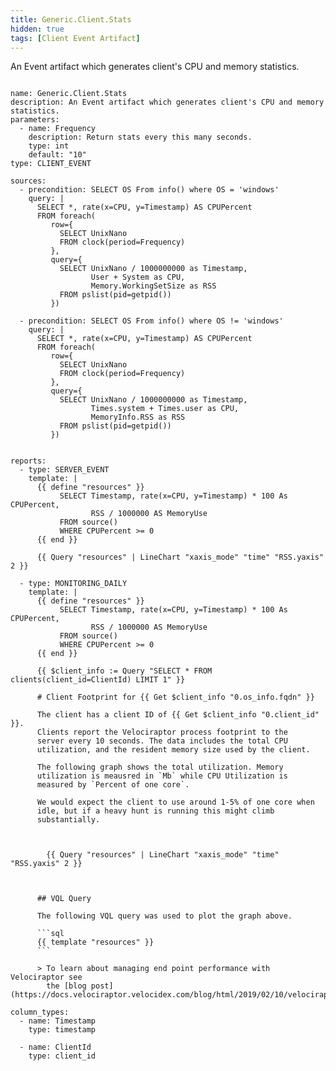 ```yaml
---
title: Generic.Client.Stats
hidden: true
tags: [Client Event Artifact]
---
```


An Event artifact which generates client's CPU and memory statistics.

<pre><code class="language-yaml">
name: Generic.Client.Stats
description: An Event artifact which generates client's CPU and memory statistics.
parameters:
  - name: Frequency
    description: Return stats every this many seconds.
    type: int
    default: "10"
type: CLIENT_EVENT

sources:
  - precondition: SELECT OS From info() where OS = 'windows'
    query: |
      SELECT *, rate(x=CPU, y=Timestamp) AS CPUPercent
      FROM foreach(
         row={
           SELECT UnixNano
           FROM clock(period=Frequency)
         },
         query={
           SELECT UnixNano / 1000000000 as Timestamp,
                  User + System as CPU,
                  Memory.WorkingSetSize as RSS
           FROM pslist(pid=getpid())
         })

  - precondition: SELECT OS From info() where OS != 'windows'
    query: |
      SELECT *, rate(x=CPU, y=Timestamp) AS CPUPercent
      FROM foreach(
         row={
           SELECT UnixNano
           FROM clock(period=Frequency)
         },
         query={
           SELECT UnixNano / 1000000000 as Timestamp,
                  Times.system + Times.user as CPU,
                  MemoryInfo.RSS as RSS
           FROM pslist(pid=getpid())
         })


reports:
  - type: SERVER_EVENT
    template: |
      {{ define "resources" }}
           SELECT Timestamp, rate(x=CPU, y=Timestamp) * 100 As CPUPercent,
                  RSS / 1000000 AS MemoryUse
           FROM source()
           WHERE CPUPercent >= 0
      {{ end }}

      {{ Query "resources" | LineChart "xaxis_mode" "time" "RSS.yaxis" 2 }}

  - type: MONITORING_DAILY
    template: |
      {{ define "resources" }}
           SELECT Timestamp, rate(x=CPU, y=Timestamp) * 100 As CPUPercent,
                  RSS / 1000000 AS MemoryUse
           FROM source()
           WHERE CPUPercent >= 0
      {{ end }}

      {{ $client_info := Query "SELECT * FROM clients(client_id=ClientId) LIMIT 1" }}

      # Client Footprint for {{ Get $client_info "0.os_info.fqdn" }}

      The client has a client ID of {{ Get $client_info "0.client_id" }}.
      Clients report the Velociraptor process footprint to the
      server every 10 seconds. The data includes the total CPU
      utilization, and the resident memory size used by the client.

      The following graph shows the total utilization. Memory
      utilization is meausred in `Mb` while CPU Utilization is
      measured by `Percent of one core`.

      We would expect the client to use around 1-5% of one core when
      idle, but if a heavy hunt is running this might climb
      substantially.

        <div>
        {{ Query "resources" | LineChart "xaxis_mode" "time" "RSS.yaxis" 2 }}
        </div>

      ## VQL Query

      The following VQL query was used to plot the graph above.

      ```sql
      {{ template "resources" }}
      ```

      > To learn about managing end point performance with Velociraptor see
        the [blog post](https://docs.velociraptor.velocidex.com/blog/html/2019/02/10/velociraptor_performance.html).

column_types:
  - name: Timestamp
    type: timestamp

  - name: ClientId
    type: client_id

</code></pre>

